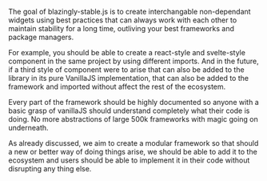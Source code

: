 The goal of blazingly-stable.js is to create interchangable non-dependant widgets using best practices that can always work with each other to maintain stability for a long time, outliving your best frameworks and package managers.

For example, you should be able to create a react-style and svelte-style component in the same project by using different imports. And in the future, if a third style of component were to arise that can also be added to the library in its pure VanillaJS implementation, that can also be added to the framework and imported without affect the rest of the ecosystem.

Every part of the framework should be highly documented so anyone with a basic grasp of vanillaJS should understand completely what their code is doing. No more abstractions of large 500k frameworks with magic going on underneath.

As already discussed, we aim to create a modular framework so that should a new or better way of doing things arise, we should be able to add it to the ecosystem and users should be able to implement it in their code without disrupting any thing else.
